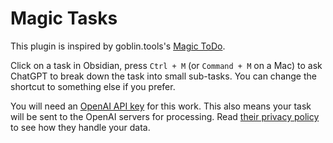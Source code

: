 # Magic Tasks

This plugin is inspired by goblin.tools's [Magic ToDo](https://goblin.tools/).

Click on a task in Obsidian, press `Ctrl + M` (or `Command + M` on a Mac) to ask ChatGPT to break down the task into small sub-tasks. You can change the shortcut to something else if you prefer.

You will need an [OpenAI API key](https://platform.openai.com/docs/api-reference) for this work. This also means your task will be sent to the OpenAI servers for processing. Read [their privacy policy](https://openai.com/policies/api-data-usage-policies) to see how they handle your data.